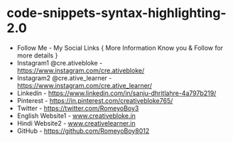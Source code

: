 ﻿# code-snippets-syntax-highlighting-2.0
* Follow Me - My Social Links { More Information Know you & Follow for more details }
* Instagram1 @cre.ativebloke - https://www.instagram.com/cre.ativebloke/
* Instagram2 @cre.ative_learner - https://www.instagram.com/cre.ative_learner/
* Linkedin - https://www.linkedin.com/in/sanju-dhritlahre-4a797b219/
* Pinterest - https://in.pinterest.com/creativebloke765/
* Twitter - https://twitter.com/RomeyoBoy3
* English Website1 - www.creativebloke.in
* Hindi Website2 - www.creativelearner.in
* GitHub - https://github.com/RomeyoBoy8012
